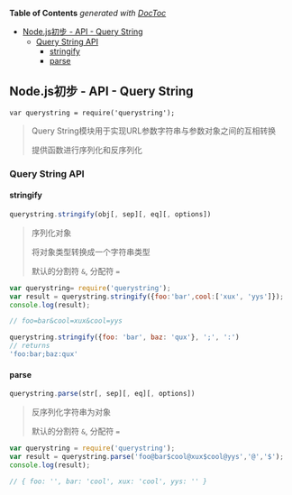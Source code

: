<!-- START doctoc generated TOC please keep comment here to allow auto update -->
<!-- DON'T EDIT THIS SECTION, INSTEAD RE-RUN doctoc TO UPDATE -->
**Table of Contents**  *generated with [DocToc](https://github.com/thlorenz/doctoc)*

- [Node.js初步 - API - Query String](#nodejs%E5%88%9D%E6%AD%A5---api---query-string)
  - [Query String API](#query-string-api)
    - [stringify](#stringify)
    - [parse](#parse)

<!-- END doctoc generated TOC please keep comment here to allow auto update -->

## Node.js初步 - API - Query String

`var querystring = require('querystring');`

> Query String模块用于实现URL参数字符串与参数对象之间的互相转换
> 
> 提供函数进行序列化和反序列化

### Query String API

#### stringify

```js
querystring.stringify(obj[, sep][, eq][, options])
```

> 序列化对象
> 
> 将对象类型转换成一个字符串类型
> 
> 默认的分割符 `&`, 分配符 `=`

```js
var querystring= require('querystring');
var result = querystring.stringify({foo:'bar',cool:['xux', 'yys']});
console.log(result);

// foo=bar&cool=xux&cool=yys

querystring.stringify({foo: 'bar', baz: 'qux'}, ';', ':')
// returns
'foo:bar;baz:qux'
```

#### parse

```js
querystring.parse(str[, sep][, eq][, options])
```
> 反序列化字符串为对象
> 
> 默认的分割符 `&`, 分配符 `=`

```js
var querystring = require('querystring');
var result = querystring.parse('foo@bar$cool@xux$cool@yys','@','$');
console.log(result);

// { foo: '', bar: 'cool', xux: 'cool', yys: '' }
```